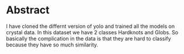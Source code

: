 # Abstract

I have cloned the differnt version of yolo and trained all the models on crystal data.
In this dataset we have 2 classes Hardknots and Globs.
So basically the complication in the data is that they are hard to classify because they have so much similarity.
